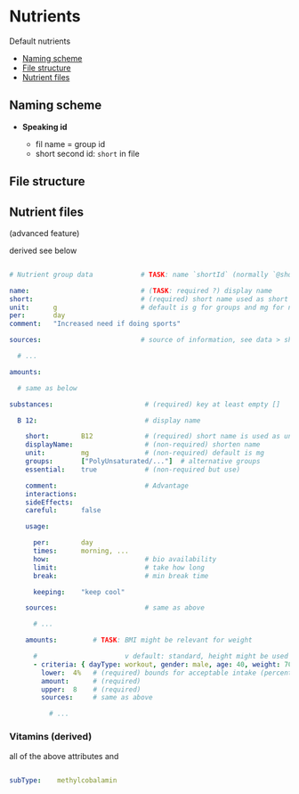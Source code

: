 # Nutrients

Default nutrients

- [Naming scheme](#naming-scheme)
- [File structure](#file-scheme)
- [Nutrient files](#nutrient-files)


Naming scheme
----------------------------------------------------------

- **Speaking id**

  - fil name = group id
  - short second id: `short` in file


File structure
----------------------------------------------------------


Nutrient files
----------------------------------------------------------

(advanced feature)

derived see below

```yaml

# Nutrient group data            # TASK: name `shortId` (normally `@shortId` but looks nicer)

name:                            # (TASK: required ?) display name
short:                           # (required) short name used as short unique id in daily files (file name is alternative id used in code)
unit:      g                     # default is g for groups and mg for nutrients
per:       day
comment:   "Increased need if doing sports"

sources:                         # source of information, see data > shared > sources (see also below) 

  # ...

amounts:

  # same as below

substances:                       # (required) key at least empty []

  B 12:                           # display name

    short:        B12             # (required) short name is used as unique id over all files
    displayName:                  # (non-required) shorten name
    unit:         mg              # (non-required) default is mg
    groups:       ["PolyUnsaturated/..."]  # alternative groups
    essential:    true            # (non-required but use)

    comment:                      # Advantage
    interactions:                 
    sideEffects:                  
    careful:      false

    usage:

      per:        day
      times:      morning, ...
      how:                        # bio availability
      limit:                      # take how long
      break:                      # min break time

      keeping:    "keep cool"

    sources:                      # same as above

      # ...

    amounts:         # TASK: BMI might be relevant for weight

      #                      v default: standard, height might be used to fix weight
      - criteria: { dayType: workout, gender: male, age: 40, weight: 70, height: "*" }  # (required)
        lower:  4%   # (required) bounds for acceptable intake (percent or precise)
        amount:      # (required)
        upper:  8    # (required)
        sources:     # same as above

          # ...
```


### Vitamins (derived)

all of the above attributes and

```yaml

subType:    methylcobalamin
```

